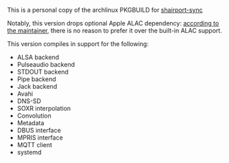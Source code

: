 This is a personal copy of the archlinux PKGBUILD for [shairport-sync](https://github.com/mikebrady/shairport-sync)

Notably, this version drops optional Apple ALAC dependency: [according to the maintainer](https://github.com/mikebrady/shairport-sync/issues/483), there is no reason to prefer it over the built-in ALAC support.

This version compiles in support for the following:
  - ALSA backend
  - Pulseaudio backend
  - STDOUT backend
  - Pipe backend
  - Jack backend
  - Avahi
  - DNS-SD
  - SOXR interpolation
  - Convolution
  - Metadata
  - DBUS interface
  - MPRIS interface
  - MQTT client
  - systemd
